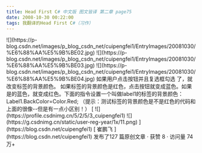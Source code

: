 ```yaml
---
title: Head First C# 中文版 图文皆译 第二章 page75
date: 2008-10-30 00:22:00
tags: 我翻译的Head First C#（习作）
---
```

<?xml:namespace prefix = o ns = "urn:schemas-microsoft-com:office:office" />

![](https://p-blog.csdn.net/images/p_blog_csdn_net/cuipengfei1/EntryImages/20081030/%E6%88%AA%E5%9B%BE02.jpg)

![](https://p-blog.csdn.net/images/p_blog_csdn_net/cuipengfei1/EntryImages/20081030/%E6%88%AA%E5%9B%BE03.jpg)

![](https://p-blog.csdn.net/images/p_blog_csdn_net/cuipengfei1/EntryImages/20081030/%E6%88%AA%E5%9B%BE04.jpg)

如果用户点击按钮并且复选框勾选  了，就改变标签的背景颜色。

如果标签的背景颜色是红色，点击按钮就变成蓝色。如果是的蓝色，就变成红色。下面的指令设置一个叫做label1的标签的背景颜色：

Label1.BackColor=Color.Red;

（提示：测试标签的背景颜色是不是红色的代码和上面的很像--但是有一点小区别！）



[ ![](https://profile.csdnimg.cn/5/2/5/3_cuipengfei1)
![](https://g.csdnimg.cn/static/user-reg-year/1x/11.png)
](https://blog.csdn.net/cuipengfei1)

[ 崔鹏飞 ](https://blog.csdn.net/cuipengfei1)

发布了127 篇原创文章  ·  获赞 8  ·  访问量 74万+

